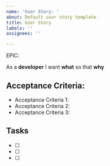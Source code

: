 ```yaml
---
name: 'User Story: '
about: Default user story template
title: User Story
labels: ''
assignees: ''

---
```


EPIC: 

As a **developer** I want  **what** so that **why**

## Acceptance Criteria:

- Acceptance Criteria 1:
- Acceptance Criteria 2:  
- Acceptance Criteria 3: 


## Tasks

- [ ] 
- [ ] 
- [ ]
